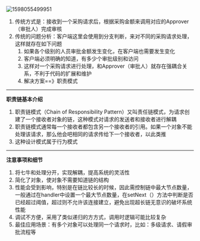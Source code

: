 ![1598055499951](C:\Users\hl2333\AppData\Roaming\Typora\typora-user-images\1598055499951.png)

1. 传统方式是：接收到一个采购请求后，根据采购金额来调用对应的Approver（审批人）完成审核
2. 传统的问题分析：客户端这里会使用到分支判断，来对不同的采购请求处理，这样就存在如下问题
   1. 如果各个级别的人员审批金额发生变化，在客户端也需要发生变化
   2. 客户端必须明确的知道，有多少个审批级别和访问
   3. 这样对一个采购请求进行处理，和Approver（审批人）就存在强耦合关系，不利于代码的扩展和维护
   4. 解决方案==》职责模式

---

**职责链基本介绍**

1. 职责链模式（Chain of Responsibility Pattern）又叫责任链模式，为请求创建了一个接收者对象的链，这种模式对请求的发送者和接收者进行解耦
2. 职责链模式通常每一个接收者都包含另一个接收者的引用。如果一个对象不能处理该请求，那么他会吧相同的请求传给下一个接收者，以此类推 
3. 这种设计模式属于行为模式

---

**注意事项和细节**

1. 将七牛和处理分开，实现解耦，提高系统的灵活性
2. 简化了对象，使对象不需要知道链的结构
3. 性能会受到影响，特别是在链比较长的时候，因此需控制链中最大节点数量，一般通过在handler中设置一个最大节点数量，在setNext（）方法中判断是否已经超过阈值，超过则不允许该连接建立，避免出现超长链无意识的破坏系统性能
4. 调试不方便，采用了类似递归的方方式，调用时逻辑可能比较复杂
5. 最佳应用场景：有多个对象可以处理同一个请求时，比如：多级请求、请假审批流程等

























